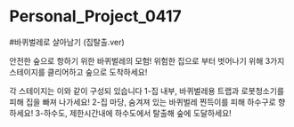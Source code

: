 # Personal_Project_0417
#바퀴벌레로 살아남기 (집탈출.ver)

안전한 숲으로 항하기 위한 바퀴벌레의 모험!
위험한 집으로 부터 벗어나기 위해 3가지 스테이지를 클리어하고 숲으로 도착하세요!

각 스테이지는 이와 같이 구성되 있습니다
1-집 내부, 바퀴벌레용 트랩과 로봇청소기를 피해 집을 빠져 나가세요!
2-집 마당, 숨겨져 있는 바퀴벌레 찐득이를 피해 하수구로 향하세요!
3-하수도,  제한시간내에 하수도에서 탈출해 숲에 도달하세요!
